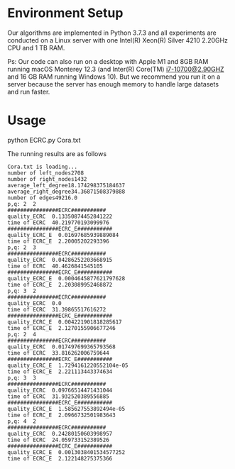 

# Environment Setup

Our algorithms are implemented in Python 3.7.3  and  all experiments are conducted on a Linux server with one Intel(R) Xeon(R) Silver 4210 2.20GHz CPU and 1 TB RAM.

Ps: Our code can also run on a desktop with Apple M1 and 8GB RAM running macOS Monterey 12.3  (and Inter(R) Core(TM) i7-10700@2.90GHZ and 16 GB RAM running Windows 10). But we recommend you run it on a server because the server has enough memory to handle large datasets and run faster.




 # Usage

python ECRC.py Cora.txt

The  running results are as follows

	Cora.txt is loading...
	number of left_nodes2708
	number of right_nodes1432
	average_left_degree18.174298375184637
	average_right_degree34.36871508379888
	number of edges49216.0
	p,q: 2  2
	################ECRC###########
	quality_ECRC  0.13350874452841222
	time of ECRC  40.219770193099976
	################ECRC_E###########
	quality_ECRC_E  0.01697685939889084
	time of ECRC_E  2.20005202293396
	p,q: 2  3
	################ECRC###########
	quality_ECRC  0.04286252203668915
	time of ECRC  40.4626841545105
	################ECRC_E###########
	quality_ECRC_E  0.0004645877621797628
	time of ECRC_E  2.203089952468872
	p,q: 3  2
	################ECRC###########
	quality_ECRC  0.0
	time of ECRC  31.39865517616272
	################ECRC_E###########
	quality_ECRC_E  0.004221901818285617
	time of ECRC_E  2.1270155906677246
	p,q: 2  4
	################ECRC###########
	quality_ECRC  0.017497699365793568
	time of ECRC  33.816262006759644
	################ECRC_E###########
	quality_ECRC_E  1.7294161220552104e-05
	time of ECRC_E  2.221113443374634
	p,q: 3  3
	################ECRC###########
	quality_ECRC  0.09766514471431044
	time of ECRC  31.932520389556885
	################ECRC_E###########
	quality_ECRC_E  1.585627553892494e-05
	time of ECRC_E  2.0966732501983643
	p,q: 4  2
	################ECRC###########
	quality_ECRC  0.24280150603998957
	time of ECRC  24.059733152389526
	################ECRC_E###########
	quality_ECRC_E  0.0013038401534577252
	time of ECRC_E  2.122148275375366


